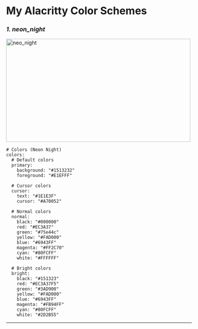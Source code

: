My Alacritty Color Schemes
===

### *1. neon_night*

<img src="https://raw.githubusercontent.com/the-robot/dots/master/terminals/alacritty/screenshots/neon_night.png" alt="neo_night" width="500" height="280" />

```
# Colors (Neon Night)
colors:
  # Default colors
  primary:
    background: "#1513232"
    foreground: "#E1EFFF"

  # Cursor colors
  cursor:
    text: "#1E1E3F"
    cursor: "#A70052"

  # Normal colors
  normal:
    black: "#000000"
    red: "#EC3A37"
    green: "#75e44c"
    yellow: "#FAD000"
    blue: "#6943FF"
    magenta: "#FF2C70"
    cyan: "#80FCFF"
    white: "#FFFFFF"

  # Bright colors
  bright:
    black: "#151323"
    red: "#EC3A37F5"
    green: "#3AD900"
    yellow: "#FAD000"
    blue: "#6943FF"
    magenta: "#FB94FF"
    cyan: "#80FCFF"
    white: "#2D2B55"

```

---

